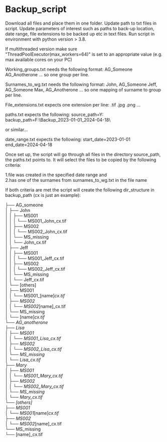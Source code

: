 # Backup_script
Download all files and place them in one folder.
Update path to txt files in script.
Update parameters of interest such as paths to back-up location, date range, file extensions to be backed up etc in text files.
Run script in environment with python version > 3.8.

If multithreaded version make sure "ThreadPoolExecutor(max_workers=64)" is set to an appropriate value (e.g. max available cores on your PC)

Working_groups.txt needs the following format:
AG_Someone
AG_Anotherone
... so one group per line.

Surnames_to_wg.txt needs the following format:
John, AG_Someone
Jeff, AG_Someone
Max, AG_Anotherone
... so one mapping of surname to group per line.

File_extensions.txt expects one extension per line:
.tif
.jpg
.png
...

paths.txt expects the following:
source_path=Y:\
backup_path=F:\Backup_2023-01-01_2024-04-18\

or similar...

date_range.txt expects the following:
start_date=2023-01-01
end_date=2024-04-18

Once set up, the script will go through all files in the directory source_path, the paths.txt points to.
It will select the files to be copied by the following criteria:

1.file was created in the specified date range and    
2.has one of the surnames from surnames_to_wg.txt in the file name

If both criteria are met the script will create the following dir_structure in backup_path (cx is just an example):

├── AG_someone   
│   ├── John   
│   │   ├── MS001   
│   │   │   └── MS001_John_cx.tif   
│   │   ├── MS002   
│   │   │   └── MS002_John_cx.tif   
│   │   └── MS_missing   
│   │       └── John_cx.tif   
│   ├── Jeff   
│   │   ├── MS001   
│   │   │   └── MS001_Jeff_cx.tif   
│   │   ├── MS002   
│   │   │   └── MS002_Jeff_cx.tif   
│   │   └── MS_missing   
│   │       └── Jeff_cx.tif   
│   └── [others]   
│       ├── MS001   
│       │   └── MS001_[name]_cx.tif   
│       ├── MS002   
│       │   └── MS002_[name]_cx.tif   
│       └── MS_missing   
│           └── [name]_cx.tif   
└── AG_anotherone   
    ├── Lisa   
    │   ├── MS001   
    │   │   └── MS001_Lisa_cx.tif   
    │   ├── MS002   
    │   │   └── MS002_Lisa_cx.tif   
    │   └── MS_missing   
    │       └── Lisa_cx.tif   
    ├── Mary   
    │   ├── MS001   
    │   │   └── MS001_Mary_cx.tif   
    │   ├── MS002   
    │   │   └── MS002_Mary_cx.tif   
    │   └── MS_missing   
    │       └── Mary_cx.tif   
    └── [others]   
        ├── MS001   
        │   └── MS001_[name]_cx.tif   
        ├── MS002   
        │   └── MS002_[name]_cx.tif   
        └── MS_missing   
            └── [name]_cx.tif   

    
      
